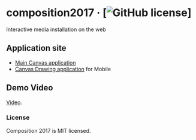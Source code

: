 

# composition2017  &middot; [![GitHub license](https://img.shields.io/badge/license-MIT-blue.svg)]

  Interactive media installation on the web

## Application site

* [Main Canvas application](https://drpaint.herokuapp.com/main.html)
* [Canvas Drawing application](https://drpaint.herokuapp.com/canvas.html) for Mobile


## Demo Video

[Video](https://vimeo.com/223936815).

### License

Composition 2017 is MIT licensed.
